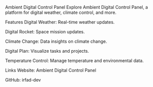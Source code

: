Ambient Digital Control Panel
Explore Ambient Digital Control Panel, a platform for digital weather, climate control, and more.

Features
Digital Weather: Real-time weather updates.

Digital Rocket: Space mission updates.

Climate Change: Data insights on climate change.

Digital Plan: Visualize tasks and projects.

Temperature Control: Manage temperature and environmental data.

Links
Website: Ambient Digital Control Panel

GitHub: irfad-dev

